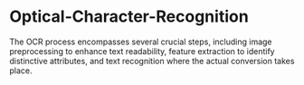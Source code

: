 # Optical-Character-Recognition
The OCR process encompasses several crucial steps, including image preprocessing to enhance text readability, feature extraction to identify distinctive attributes, and text recognition where the actual conversion takes place.
